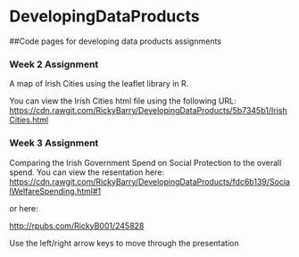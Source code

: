 # DevelopingDataProducts
##Code pages for developing data products assignments 

### Week 2 Assignment
A map of Irish Cities using the leaflet library in R.

You can view the Irish Cities html file using the following URL:
https://cdn.rawgit.com/RickyBarry/DevelopingDataProducts/5b7345b1/IrishCities.html

### Week 3 Assignment
Comparing the Irish Government Spend on Social Protection to the overall spend.
You can view the resentation here:
https://cdn.rawgit.com/RickyBarry/DevelopingDataProducts/fdc6b139/SocialWelfareSpending.html#1

or here:

http://rpubs.com/RickyB001/245828

Use the left/right arrow keys to move through the presentation

